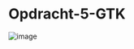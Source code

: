 # Opdracht-5-GTK
![image](https://user-images.githubusercontent.com/65549734/144990711-26e088c9-cf45-4b04-93da-ea390a4d85ca.png)
